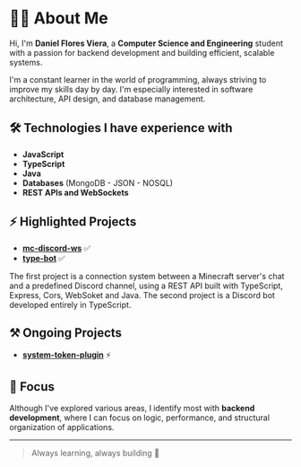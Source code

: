 # 👨‍💻 About Me

Hi, I'm **Daniel Flores Viera**, a **Computer Science and Engineering** student with a passion for backend development and building efficient, scalable systems.

I'm a constant learner in the world of programming, always striving to improve my skills day by day. I'm especially interested in software architecture, API design, and database management.

## 🛠️ Technologies I have experience with

- **JavaScript**
- **TypeScript**
- **Java**
- **Databases** (MongoDB - JSON - NOSQL)
- **REST APIs and WebSockets**

## ⚡ Highlighted Projects
- [**mc-discord-ws**](https://github.com/danielvflores/discord-api-connection) ✅
- [**type-bot**](https://github.com/danielvflores/type-bot) ✅

The first project is a connection system between a Minecraft server's chat and a predefined Discord channel, using a REST API built with TypeScript, Express, Cors, WebSoket and Java.
The second project is a Discord bot developed entirely in TypeScript.

## ⚒️ Ongoing Projects

- [**system-token-plugin**](https://github.com/danielvflores/system-token-plugin) ⚡



## 🎯 Focus

Although I've explored various areas, I identify most with **backend development**, where I can focus on logic, performance, and structural organization of applications.

---

> Always learning, always building 🚀


<!--
**danielvflores/danielvflores** is a ✨ _special_ ✨ repository because its `README.md` (this file) appears on your GitHub profile.

Here are some ideas to get you started:

- 🔭 I’m currently working on ...
- 🌱 I’m currently learning ...
- 👯 I’m looking to collaborate on ...
- 🤔 I’m looking for help with ...
- 💬 Ask me about ...
- 📫 How to reach me: ...
- 😄 Pronouns: ...
- ⚡ Fun fact: ...
-->
